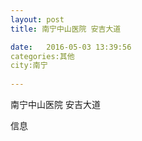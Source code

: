 ```yaml
--- 
layout: post 
title: 南宁中山医院 安吉大道

date:   2016-05-03 13:39:56 
categories:其他  
city:南宁
  
--- 
```

   
南宁中山医院 安吉大道

信息

